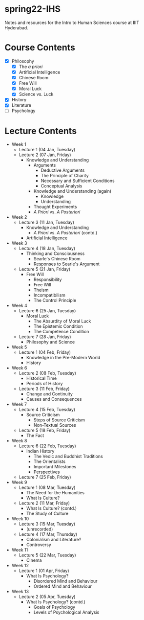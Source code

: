 # spring22-IHS
Notes and resources for the Intro to Human Sciences course at IIIT Hyderabad.

# Course Contents
- [x] Philosophy
    - [x] The *a priori*
    - [x] Artificial Intelligence
    - [x] Chinese Room
    - [x] Free Will
    - [x] Moral Luck
    - [x] Science vs. Luck
- [x] History
- [x] Literature
- [ ] Psychology

# Lecture Contents
* Week 1
    * Lecture 1 (04 Jan, Tuesday)
    * Lecture 2 (07 Jan, Friday)
        - Knowledge and Understanding
            - Arguments
                - Deductive Arguments
                - The Principle of Charity
                - Necessary and Sufficient Conditions
                - Conceptual Analysis
            - Knowledge and Understanding (again)
                - Knowledge
                - Understanding
            - Thought Experiments
            - *A Priori* vs. *A Posteriori*
* Week 2
    * Lecture 3 (11 Jan, Tuesday)
        - Knowledge and Understanding
            - *A Priori* vs. *A Posteriori* (contd.)
        - Artificial Intelligence
* Week 3
    * Lecture 4 (18 Jan, Tuesday)
        - Thinking and Consciousness
            - Searle's Chinese Room
            - Responses to Searle's Argument
    * Lecture 5 (21 Jan, Friday)
        - Free Will
            - Responsibility
            - Free Will
            - Theism
            - Incompatibilism
            - The Control Principle
* Week 4
    * Lecture 6 (25 Jan, Tuesday)
        - Moral Luck
            - The Absurdity of Moral Luck
            - The Epistemic Condition
            - The Competence Condition
    * Lecture 7 (28 Jan, Friday)
        - Philosophy and Science
* Week 5
    * Lecture 1 (04 Feb, Friday)
        - Knowledge in the Pre-Modern World
        - History
* Week 6
    * Lecture 2 (08 Feb, Tuesday)
        - Historical Time
        - Periods of History
    * Lecture 3 (11 Feb, Friday)
        - Change and Continuity
        - Causes and Consequences
* Week 7
    * Lecture 4 (15 Feb, Tuesday)
        - Source Criticism
            - Steps of Source Criticism
            - Non-Textual Sources
    * Lecture 5 (18 Feb, Friday)
        - The Fact
* Week 8
    * Lecture 6 (22 Feb, Tuesday)
        - Indian History
            - The Vedic and Buddhist Traditions
            - The Orientalists
            - Important Milestones
            - Perspectives
    * Lecture 7 (25 Feb, Friday)
* Week 9
    * Lecture 1 (08 Mar, Tuesday)
        - The Need for the Humanities
        - What Is Culture?
    * Lecture 2 (11 Mar, Friday)
        - What Is Culture? (contd.)
        - The Study of Culture
* Week 10
    * Lecture 3 (15 Mar, Tuesday)
        - (unrecorded)
    * Lecture 4 (17 Mar, Thursday)
        - Colonialism and Literature?
        - Controversy
* Week 11
    * Lecture 5 (22 Mar, Tuesday)
        - Cinema
* Week 12
    * Lecture 1 (01 Apr, Friday)
        - What Is Psychology?
            - Disordered Mind and Behaviour
            - Ordered Mind and Behaviour
* Week 13
    * Lecture 2 (05 Apr, Tuesday)
        - What Is Psychology? (contd.)
            - Goals of Psychology
            - Levels of Psychological Analysis
